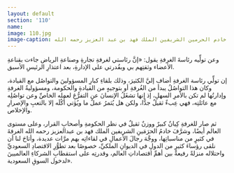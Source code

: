 ```yaml
---
layout: default
section: '110'
name:
image: 110.jpg
image-caption: الجريسي بعد فوزه في انتخابات الغرفة التجارية يلقي كلمة أمام خادم الحرمين الشريفين الملك فهد بن عبد العزيز رحمه الله
---
```

وعن تولِّيه رئاسةَ الغرفةِ يقول: «إنَّ رئاستي لغرفةِ تجارةِ وصناعةِ الرياض جاءت بقناعةِ الأعضاء وثقتِهم بي وبقُدرتي على الإدارةِ، بعد اعتذارِ الرئيسِ الأسبق.

إن تولِّي رئاسة الغرفةِ أضاف إليَّ الكثيرَ، وذلك بلقاءِ كبارِ المسؤولينَ والتواصُل مع القيادة، وكان هذا التواصُلُ يبدأ من الغُرفةِ أو بتوجيهٍ من القيادةِ والحكومة، ومسؤوليةُ الغرفةِ وإدارتُها لم تكن بالأمرِ السهلِ، إذ إنها تشغَلُ الإنسانَ عن التفرُّغِ لعمله الخاصِّ وعن تواصُلِه مع عائلتِه، فهي عِبءٌ ثقيلٌ جدًّا، ولكن هل يُثمرُ عملٌ ما ويُؤتي أُكُلَه إلا بالتعبِ والإصرارِ والإخلاص.

ثم صار للغرفةِ كِيانٌ كبيرٌ ووزنٌ ثقيلٌ في نظر الحكومةِ وأصحابِ القرار، وعلى مستوى العالم أيضًا، وشرَّفَ خادمُ الحرَمَينِ الشريفين الملك فهد بن عبدالعزيز رحمه الله الغرفةَ في كثيرٍ من مناسباتِها، ووجَّهَ رجالَ الأعمالِ في لقاءاتِه بهم مرَّات عديدة، وأتاحَ لنا أن نلقى رؤساءَ كثيرٍ من الدولِ في الديوانِ الملكيِّ، خصوصًا بعد تطوُّرِ الاقتصادِ السعوديِّ واحتلاله منزلةً رفيعةً بين أهمِّ اقتصاداتِ العالم، وقدرتِه على استقطابِ الشركاءِ العالميينَ لدخول السوقِ السعودية».
